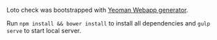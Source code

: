 Loto check was bootstrapped with [Yeoman Webapp generator](https://github.com/yeoman/generator-webapp#readme).

Run `npm install && bower install` to install all dependencies and `gulp serve` to start local server.
